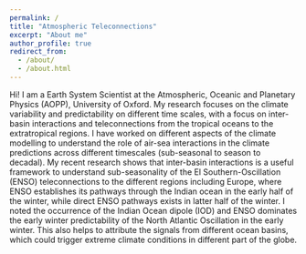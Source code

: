 ```yaml
---
permalink: /
title: "Atmospheric Teleconnections"
excerpt: "About me"
author_profile: true
redirect_from: 
  - /about/
  - /about.html
---
```



Hi! I am a Earth System Scientist at the Atmospheric, Oceanic and Planetary Physics (AOPP), University of Oxford. My research focuses on the climate variability and predictability on different time scales, with a focus on inter-basin interactions and teleconnections from the tropical oceans to the extratropical regions. I have worked on different aspects of the climate modelling to understand the role of air-sea interactions in the climate predictions across different timescales (sub-seasonal to season to decadal). My recent research shows that inter-basin interactions is a useful framework to understand sub-seasonality of the El Southern-Oscillation (ENSO) teleconnections to the different regions including Europe, where ENSO establishes its pathways through the Indian ocean in the early half of the winter, while direct ENSO pathways exists in latter half of the winter. I noted the occurrence of the Indian Ocean dipole (IOD) and ENSO dominates the early winter predictability of the North Atlantic Oscillation in the early winter. This also helps to attribute the signals from different ocean basins, which could trigger extreme climate conditions in different part of the globe.
